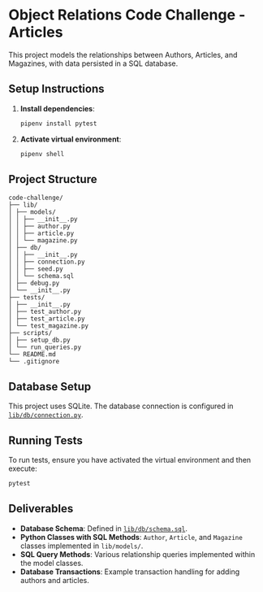 # Object Relations Code Challenge - Articles

This project models the relationships between Authors, Articles, and Magazines, with data persisted in a SQL database.

## Setup Instructions

1.  **Install dependencies**:
    ```bash
    pipenv install pytest
    ```
2.  **Activate virtual environment**:
    ```bash
    pipenv shell
    ```

## Project Structure

```
code-challenge/
├── lib/
│ ├── models/
│ │ ├── __init__.py
│ │ ├── author.py
│ │ ├── article.py
│ │ └── magazine.py
│ ├── db/
│ │ ├── __init__.py
│ │ ├── connection.py
│ │ ├── seed.py
│ │ └── schema.sql
│ ├── debug.py
│ └── __init__.py
├── tests/
│ ├── __init__.py
│ ├── test_author.py
│ ├── test_article.py
│ └── test_magazine.py
├── scripts/
│ ├── setup_db.py
│ └── run_queries.py
└── README.md
└── .gitignore
```

## Database Setup

This project uses SQLite. The database connection is configured in [`lib/db/connection.py`](lib/db/connection.py).

## Running Tests

To run tests, ensure you have activated the virtual environment and then execute:
```bash
pytest
```

## Deliverables

-   **Database Schema**: Defined in [`lib/db/schema.sql`](lib/db/schema.sql).
-   **Python Classes with SQL Methods**: `Author`, `Article`, and `Magazine` classes implemented in `lib/models/`.
-   **SQL Query Methods**: Various relationship queries implemented within the model classes.
-   **Database Transactions**: Example transaction handling for adding authors and articles.
